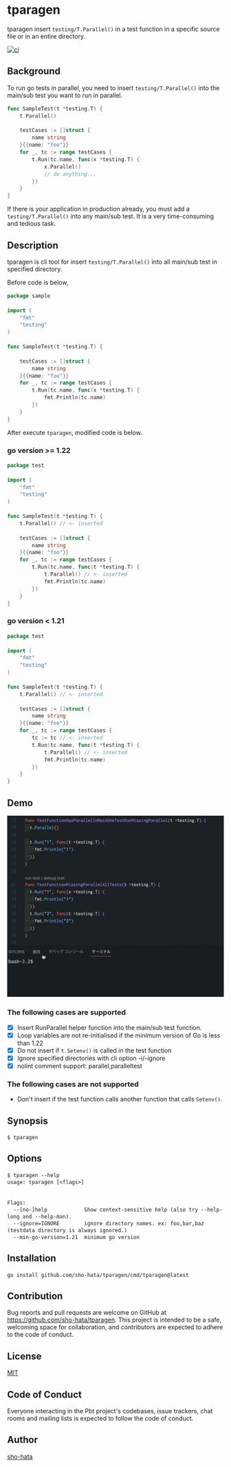 # tparagen
tparagen insert `testing/T.Parallel()` in a test function in a specific source file or in an entire directory.


[![ci](https://github.com/sho-hata/tparagen/actions/workflows/ci.yml/badge.svg?branch=main)](https://github.com/sho-hata/tparagen/actions/workflows/ci.yml)

## Background
To run go tests in parallel, you need to insert `testing/T.Parallel()` into the main/sub test you want to run in parallel.

```go
func SampleTest(t *testing.T) {
	t.Parallel()

	testCases := []struct {
		name string
	}{{name: "foo"}}
	for _, tc := range testCases {
		t.Run(tc.name, func(x *testing.T) {
			x.Parallel()
			// do anything...
		})
	}
}
```

If there is your application in production already, you must add a `testing/T.Parallel()` into any main/sub test. It is a very time-consuming and tedious task.

## Description
tparagen is cli tool for insert `testing/T.Parallel()` into all main/sub test in specified directory.

Before code is below,

```go
package sample

import (
	"fmt"
	"testing"
)

func SampleTest(t *testing.T) {

	testCases := []struct {
		name string
	}{{name: "foo"}}
	for _, tc := range testCases {
		t.Run(tc.name, func(x *testing.T) {
			fmt.Println(tc.name)
		})
	}
}
```

After execute `tparagen`, modified code is below.

### go version >= 1.22

```go
package test

import (
	"fmt"
	"testing"
)

func SampleTest(t *testing.T) {
	t.Parallel() // <- inserted

	testCases := []struct {
		name string
	}{{name: "foo"}}
	for _, tc := range testCases {
		t.Run(tc.name, func(t *testing.T) {
			t.Parallel() // <- inserted
			fmt.Println(tc.name)
		})
	}
}
```

### go version < 1.21

```go
package test

import (
	"fmt"
	"testing"
)

func SampleTest(t *testing.T) {
	t.Parallel() // <- inserted

	testCases := []struct {
		name string
	}{{name: "foo"}}
	for _, tc := range testCases {
		tc := tc // <- inserted
		t.Run(tc.name, func(t *testing.T) {
			t.Parallel() // <- inserted
			fmt.Println(tc.name)
		})
	}
}
```

## Demo
![demo](/doc/tparagen.gif)


### The following cases are supported
- [x] Insert RunParallel helper function into the main/sub test function.
- [x] Loop variables are not re-initialised if the minimum version of Go is less than 1.22
- [x] Do not insert if `t.Setenv()` is called in the test function
- [x] Ignore specified directories with cli option -i/-ignore
- [x] nolint comment support: parallel,paralleltest

### The following cases are not supported
- Don't insert if the test function calls another function that calls `Setenv()`.

## Synopsis
```
$ tparagen
```

## Options
```
$ tparagen --help
usage: tparagen [<flags>]


Flags:
  --[no-]help            Show context-sensitive help (also try --help-long and --help-man).
  --ignore=IGNORE        ignore directory names. ex: foo,bar,baz (testdata directory is always ignored.)
  --min-go-version=1.21  minimum go version

```
## Installation
```
go install github.com/sho-hata/tparagen/cmd/tparagen@latest
```


## Contribution
Bug reports and pull requests are welcome on GitHub at https://github.com/sho-hata/tparagen. This project is intended to be a safe, welcoming space for collaboration, and contributors are expected to adhere to the code of conduct.

## License
[MIT](https://github.com/sho-hata/tparagen/blob/main/LICENSE)

## Code of Conduct
Everyone interacting in the Pbt project's codebases, issue trackers, chat rooms and mailing lists is expected to follow the code of conduct.

## Author
[sho-hata](https://github.com/sho-hata)
